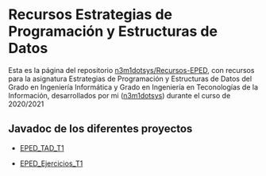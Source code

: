 # Recursos Estrategias de Programación y Estructuras de Datos

Esta es la página del repositorio [n3m1dotsys/Recursos-EPED](https://github.com/n3m1dotsys/Recursos-EPED), con recursos para la asignatura Estrategias de Programación y Estructuras de Datos del Grado en Ingeniería Informática y Grado en Ingeniería en Teconologías de la Información, desarrollados por mi ([n3m1dotsys](https://github.com/n3m1dotsys)) durante el curso de 2020/2021

## Javadoc de los diferentes proyectos

- [EPED_TAD_T1](https://n3m1dotsys.github.io/Recursos-EPED/EPED_TAD_T1/)

- [EPED_Ejercicios_T1](https://n3m1dotsys.github.io/Recursos-EPED/EPED_Ejercicios_T1/)

